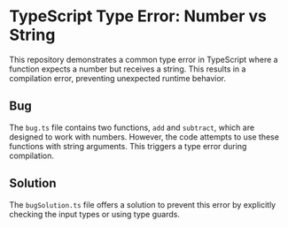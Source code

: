 # TypeScript Type Error: Number vs String

This repository demonstrates a common type error in TypeScript where a function expects a number but receives a string. This results in a compilation error, preventing unexpected runtime behavior.

## Bug
The `bug.ts` file contains two functions, `add` and `subtract`, which are designed to work with numbers. However, the code attempts to use these functions with string arguments. This triggers a type error during compilation.

## Solution
The `bugSolution.ts` file offers a solution to prevent this error by explicitly checking the input types or using type guards.